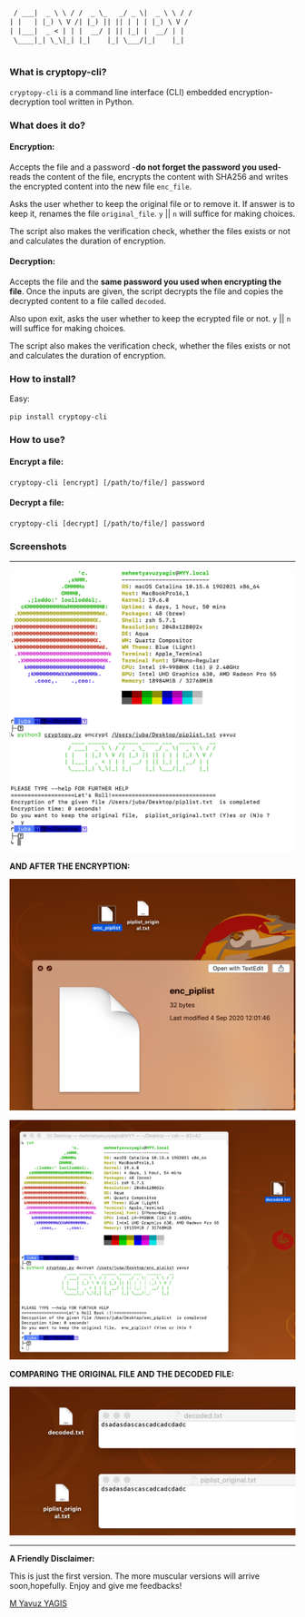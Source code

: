 #
     / ___|  _ \ \ / /  _ \_   _/ _ \|  _ \ \ / /                  
    | |   | |_) \ V /| |_) || || | | | |_) \ V /                   
    | |___|  _ < | | |  __/ | || |_| |  __/ | |                    
     \____|_| \_\|_| |_|    |_| \___/|_|    |_|                    
#

### What is cryptopy-cli?
`cryptopy-cli` is a command line interface (CLI) embedded encryption-decryption tool written in Python.

### What does it do?

#### Encryption:
Accepts the file and a password -**do not forget the password you used**- reads the content of the file, encrypts the content with SHA256 and writes the encrypted content into the new file `enc_file`.

Asks the user whether to keep the original file or to remove it. If answer is to keep it, renames the file `original_file`. `y` || `n` will suffice for making choices.

The script also makes the verification check, whether the files exists or not and calculates the duration of encryption.

#### Decryption:

Accepts the file and the **same password you used when encrypting the file**. Once the inputs are given, the script decrypts the file and copies the decrypted content to a file called `decoded`. 

Also upon exit, asks the user whether to keep the ecrypted file or not. `y` || `n` will suffice for making choices.

The script also makes the verification check, whether the files exists or not and calculates the duration of encryption.
      
### How to install?
 
Easy:

`pip install cryptopy-cli`

### How to use?

#### Encrypt a file:

`cryptopy-cli [encrypt] [/path/to/file/] password`

#### Decrypt a file:

`cryptopy-cli [decrypt] [/path/to/file/] password`
  
### Screenshots

---

<img src="https://github.com/MYavuzYAGIS/cryptopy/blob/master/img/encrypt.jpg" width="600px"></img>

**AND AFTER THE ENCRYPTION:**
     
<img src="https://github.com/MYavuzYAGIS/cryptopy/blob/master/img/encrypted.png" width="600px"></img>
  
<img src="https://github.com/MYavuzYAGIS/cryptopy/blob/master/img/decryption.png" width="600px"></img> 
      
**COMPARING THE ORIGINAL FILE AND THE DECODED FILE:**
      
<img src="https://github.com/MYavuzYAGIS/cryptopy/blob/master/img/comparison.png" width="600px"></img>  
            
---

**A Friendly Disclaimer:**

This is just the first version. The more muscular versions will arrive soon,hopefully.
Enjoy and give me feedbacks!

[M Yavuz YAGIS](https://twitter.com/MYavuzYagis)
